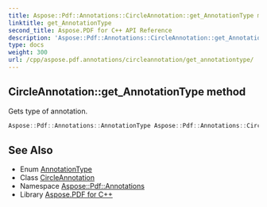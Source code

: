 ```yaml
---
title: Aspose::Pdf::Annotations::CircleAnnotation::get_AnnotationType method
linktitle: get_AnnotationType
second_title: Aspose.PDF for C++ API Reference
description: 'Aspose::Pdf::Annotations::CircleAnnotation::get_AnnotationType method. Gets type of annotation in C++.'
type: docs
weight: 300
url: /cpp/aspose.pdf.annotations/circleannotation/get_annotationtype/
---
```

## CircleAnnotation::get_AnnotationType method


Gets type of annotation.

```cpp
Aspose::Pdf::Annotations::AnnotationType Aspose::Pdf::Annotations::CircleAnnotation::get_AnnotationType() override
```

## See Also

* Enum [AnnotationType](../../annotationtype/)
* Class [CircleAnnotation](../)
* Namespace [Aspose::Pdf::Annotations](../../)
* Library [Aspose.PDF for C++](../../../)
